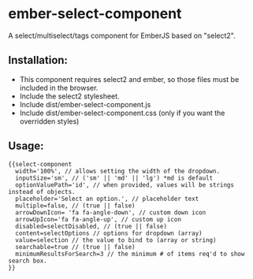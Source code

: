 # ember-select-component
A select/multiselect/tags component for EmberJS based on "select2".

## Installation:
* This component requires select2 and ember, so those files must be included in the browser.
* Include the select2 stylesheet.
* Include dist/ember-select-component.js
* Include dist/ember-select-component.css (only if you want the overridden styles)

## Usage:
```
{{select-component
  width='100%', // allows setting the width of the dropdown.
  inputSize='sm', // ('sm' || 'md' || 'lg') *md is default 
  optionValuePath='id', // when provided, values will be strings instead of objects.
  placeholder='Select an option.', // placeholder text
  multiple=false, // (true || false)
  arrowDownIcon= 'fa fa-angle-down', // custom down icon
  arrowUpIcon='fa fa-angle-up', // custom up icon
  disabled=selectDisabled, // (true || false)
  content=selectOptions // options for dropdown (array)
  value=selection // the value to bind to (array or string)
  searchable=true // (true || false)
  minimumResultsForSearch=3 // the minimum # of items req'd to show search box.
}}
```
